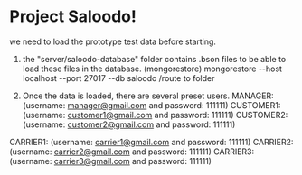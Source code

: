 # Project Saloodo!
we need to load the prototype test data before starting.

1. the "server/saloodo-database" folder contains .bson files to be able to load these files
in the database. (mongorestore)
mongorestore --host localhost --port 27017 --db saloodo /route to folder

2. Once the data is loaded, there are several preset users.
MANAGER: (username: manager@gmail.com and password: 111111)
CUSTOMER1: (username: customer1@gmail.com and password: 111111)
CUSTOMER2: (username: customer2@gmail.com and password: 111111)

CARRIER1: (username: carrier1@gmail.com and password: 111111)
CARRIER2: (username: carrier2@gmail.com and password: 111111)
CARRIER3: (username: carrier3@gmail.com and password: 111111)

